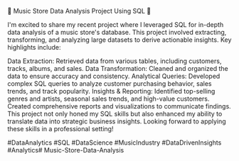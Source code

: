 🎵 Music Store Data Analysis Project Using SQL 🎵

I'm excited to share my recent project where I leveraged SQL for in-depth data analysis of a music store's database. This project involved extracting, transforming, and analyzing large datasets to derive actionable insights. Key highlights include:

Data Extraction: Retrieved data from various tables, including customers, tracks, albums, and sales.
Data Transformation: Cleaned and organized the data to ensure accuracy and consistency.
Analytical Queries: Developed complex SQL queries to analyze customer purchasing behavior, sales trends, and track popularity.
Insights & Reporting: Identified top-selling genres and artists, seasonal sales trends, and high-value customers. Created comprehensive reports and visualizations to communicate findings.
This project not only honed my SQL skills but also enhanced my ability to translate data into strategic business insights. Looking forward to applying these skills in a professional setting!

#DataAnalytics #SQL #DataScience #MusicIndustry #DataDrivenInsights #Analytics# Music-Store-Data-Analysis
